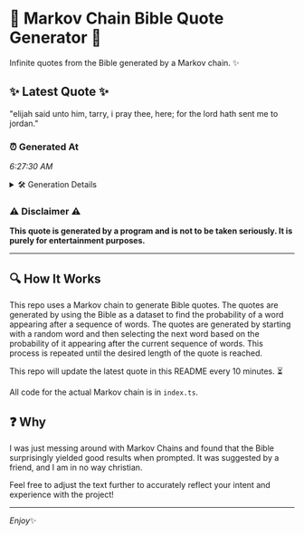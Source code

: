 # 📖 Markov Chain Bible Quote Generator 📖

Infinite quotes from the Bible generated by a Markov chain. ✨

## ✨ Latest Quote ✨
"elijah said unto him, tarry, i pray thee, here; for the lord hath sent me to jordan."

### ⏰ Generated At
*6:27:30 AM*

<details>
    <summary>🛠️ Generation Details</summary>
    <p>
        <strong>🌱 Seed:</strong> elijah<br>
        <strong>🔄 Iterations:</strong> 16<br>
        <strong>📜 Context History:</strong><br>[ elijah ]: said<br>[ elijah, said ]: unto<br>[ elijah, said, unto ]: him,<br>[ elijah, said, unto, him, ]: tarry,<br>[ elijah, said, unto, him,, tarry, ]: i<br>[ elijah, said, unto, him,, tarry,, i ]: pray<br>[ said, unto, him,, tarry,, i, pray ]: thee,<br>[ unto, him,, tarry,, i, pray, thee, ]: here;<br>[ him,, tarry,, i, pray, thee,, here; ]: for<br>[ tarry,, i, pray, thee,, here;, for ]: the<br>[ i, pray, thee,, here;, for, the ]: lord<br>[ pray, thee,, here;, for, the, lord ]: hath<br>[ thee,, here;, for, the, lord, hath ]: sent<br>[ here;, for, the, lord, hath, sent ]: me<br>[ for, the, lord, hath, sent, me ]: to<br>[ the, lord, hath, sent, me, to ]: jordan.<br>
    </p>
</details>

### ⚠️ Disclaimer ⚠️
**This quote is generated by a program and is not to be taken seriously. It is purely for entertainment purposes.**

---

## 🔍 How It Works

This repo uses a Markov chain to generate Bible quotes. The quotes are generated by using the Bible as a dataset to find the probability of a word appearing after a sequence of words. The quotes are generated by starting with a random word and then selecting the next word based on the probability of it appearing after the current sequence of words. This process is repeated until the desired length of the quote is reached.

This repo will update the latest quote in this README every 10 minutes. ⏳

All code for the actual Markov chain is in `index.ts`.

## ❓ Why

I was just messing around with Markov Chains and found that the Bible surprisingly yielded good results when prompted. 
It was suggested by a friend, and I am in no way christian.

Feel free to adjust the text further to accurately reflect your intent and experience with the project!

---

*Enjoy*✨
